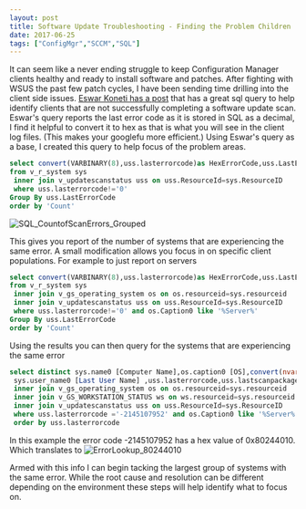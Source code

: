```yaml
---
layout: post
title: Software Update Troubleshooting - Finding the Problem Children
date: 2017-06-25
tags: ["ConfigMgr","SCCM","SQL"]
---
```


It can seem like a never ending struggle to keep Configuration Manager clients healthy and ready to install software and patches. After fighting with WSUS the past few patch cycles, I have been sending time drilling into the client side issues. [Eswar Koneti has a post](http://eskonr.com/2016/09/sccm-configmgr-software-update-scan-failed-onsearchcomplete-failed-to-end-search-job-error-0x80072ee2/) that has a great sql query to help identify clients that are not successfully completing a software update scan.  Eswar's query reports the last error code as it is stored in SQL as a  decimal, I find it helpful to convert it to hex as that is what you will see in the client log files. (This makes your googlefu more efficient.) Using Eswar's query as a base, I created this query to help focus of the problem areas.
```SQL
select convert(VARBINARY(8),uss.lasterrorcode)as HexErrorCode,uss.LastErrorCode, count(uss.LastErrorCode) as 'Count'
from v_r_system sys
 inner join v_updatescanstatus uss on uss.ResourceId=sys.ResourceID
 where uss.lasterrorcode!='0'
Group By uss.LastErrorCode
order by 'Count'
```
![SQL_CountofScanErrors_Grouped]({{site.url}}/media/software-update-troubleshooting-finding-the-problem-children/SQL_CountofScanErrors_Grouped.jpg)

This gives you report of the number of systems that are experiencing the same error. A small modification allows you focus in on specific client populations. For example to just report on servers
```SQL
select convert(VARBINARY(8),uss.lasterrorcode)as HexErrorCode,uss.LastErrorCode, count(uss.LastErrorCode) as 'Count'
from v_r_system sys
 inner join v_gs_operating_system os on os.resourceid=sys.resourceid
 inner join v_updatescanstatus uss on uss.ResourceId=sys.ResourceID
 where uss.lasterrorcode!='0' and os.Caption0 like '%Server%'
Group By uss.LastErrorCode
order by 'Count'
```
Using the results you can then query for the systems that are experiencing the same error
```SQL
select distinct sys.name0 [Computer Name],os.caption0 [OS],convert(nvarchar(26),ws.lasthwscan,100) as [LastHWScan],convert(nvarchar(26),sys.Last_Logon_Timestamp0,100) [Last Loggedon time Stamp],
 sys.user_name0 [Last User Name] ,uss.lasterrorcode,uss.lastscanpackagelocation from v_r_system sys
 inner join v_gs_operating_system os on os.resourceid=sys.resourceid
 inner join v_GS_WORKSTATION_STATUS ws on ws.resourceid=sys.resourceid
 inner join v_updatescanstatus uss on uss.ResourceId=sys.ResourceID
 where uss.lasterrorcode ='-2145107952' and os.Caption0 like '%Server%'
 order by uss.lasterrorcode
```
In this example the error code -2145107952 has a hex value of 0x80244010. Which translates to ![ErrorLookup_80244010]({{site.url}}/media/software-update-troubleshooting-finding-the-problem-children/ErrorLookup_80244010.jpg)

Armed with this info I can begin tacking the largest group of systems with the same error.  While the root cause and resolution can be different depending on the environment these steps will help identify what to focus on.